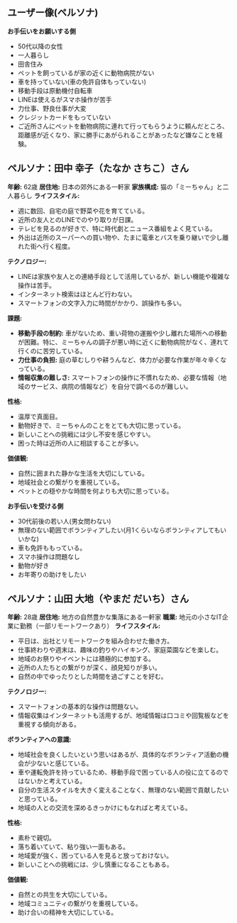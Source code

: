 ## ユーザー像(ペルソナ)
**お手伝いをお願いする側**
- 50代以降の女性
- 一人暮らし
- 田舎住み
- ペットを飼っているが家の近くに動物病院がない
- 車を持っていない(車の免許自体もっていない)
- 移動手段は原動機付自転車
- LINEは使えるがスマホ操作が苦手
- 力仕事、野良仕事が大変
- クレジットカードをもっていない
- ご近所さんにペットを動物病院に連れて行ってもらうように頼んだところ、距離感が近くなり、家に勝手にあがられることがあったなど嫌なことを経験。


## ペルソナ：田中 幸子（たなか さちこ）さん

**年齢:** 62歳
**居住地:** 日本の郊外にある一軒家
**家族構成:** 猫の「ミーちゃん」と二人暮らし
**ライフスタイル:**
* 週に数回、自宅の庭で野菜や花を育てている。
* 近所の友人とのLINEでのやり取りが日課。
* テレビを見るのが好きで、特に時代劇とニュース番組をよく見ている。
* 外出は近所のスーパーへの買い物や、たまに電車とバスを乗り継いで少し離れた街へ行く程度。

**テクノロジー:**
* LINEは家族や友人との連絡手段として活用しているが、新しい機能や複雑な操作は苦手。
* インターネット検索はほとんど行わない。
* スマートフォンの文字入力に時間がかかり、誤操作も多い。

**課題:**
* **移動手段の制約:** 車がないため、重い荷物の運搬や少し離れた場所への移動が困難。特に、ミーちゃんの調子が悪い時に近くに動物病院がなく、連れて行くのに苦労している。
* **力仕事の負担:** 庭の草むしりや耕うんなど、体力が必要な作業が年々辛くなっている。
* **情報収集の難しさ:** スマートフォンの操作に不慣れなため、必要な情報（地域のサービス、病院の情報など）を自分で調べるのが難しい。

**性格:**
* 温厚で真面目。
* 動物好きで、ミーちゃんのことをとても大切に思っている。
* 新しいことへの挑戦には少し不安を感じやすい。
* 困った時は近所の人に相談することが多い。

**価値観:**
* 自然に囲まれた静かな生活を大切にしている。
* 地域社会との繋がりを重視している。
* ペットとの穏やかな時間を何よりも大切に思っている。



**お手伝いを受ける側**
- 30代前後の若い人(男女問わない)
- 無理のない範囲でボランティアしたい(月1くらいならボランティアしてもいいかな)
- 車も免許ももっている。
- スマホ操作は問題なし
- 動物が好き
- お年寄りの助けをしたい

## ペルソナ：山田 大地（やまだ だいち）さん

**年齢:** 28歳
**居住地:** 地方の自然豊かな集落にある一軒家
**職業:** 地元の小さなIT企業に勤務（一部リモートワークあり）
**ライフスタイル:**
* 平日は、出社とリモートワークを組み合わせた働き方。
* 仕事終わりや週末は、趣味の釣りやハイキング、家庭菜園などを楽しむ。
* 地域のお祭りやイベントには積極的に参加する。
* 近所の人たちとの繋がりが深く、顔見知りが多い。
* 自然の中でゆったりとした時間を過ごすことを好む。

**テクノロジー:**
* スマートフォンの基本的な操作は問題ない。
* 情報収集はインターネットも活用するが、地域情報は口コミや回覧板などを重視する傾向がある。

**ボランティアへの意識:**
* 地域社会を良くしたいという思いはあるが、具体的なボランティア活動の機会が少ないと感じている。
* 車や運転免許を持っているため、移動手段で困っている人の役に立てるのではないかと考えている。
* 自分の生活スタイルを大きく変えることなく、無理のない範囲で貢献したいと思っている。
* 地域の人との交流を深めるきっかけにもなればと考えている。

**性格:**
* 素朴で親切。
* 落ち着いていて、粘り強い一面もある。
* 地域愛が強く、困っている人を見ると放っておけない。
* 新しいことへの挑戦には、少し慎重になることもある。

**価値観:**
* 自然との共生を大切にしている。
* 地域コミュニティの繋がりを重視している。
* 助け合いの精神を大切にしている。







